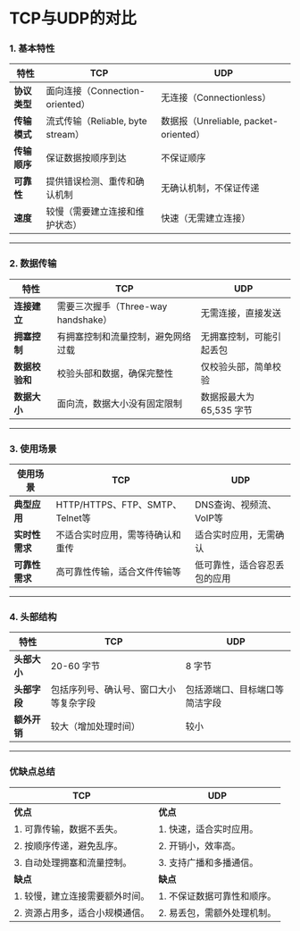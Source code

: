 # TCP与UDP的对比

### 1. 基本特性
| 特性             | TCP                                             | UDP                       |
|------------------|-------------------------------------------------|---------------------------|
| **协议类型**     | 面向连接（Connection-oriented）                | 无连接（Connectionless） |
| **传输模式**     | 流式传输（Reliable, byte stream）               | 数据报（Unreliable, packet-oriented） |
| **传输顺序**     | 保证数据按顺序到达                            | 不保证顺序               |
| **可靠性**       | 提供错误检测、重传和确认机制                   | 无确认机制，不保证传递   |
| **速度**         | 较慢（需要建立连接和维护状态）                  | 快速（无需建立连接）     |

---

### 2. 数据传输
| 特性                   | TCP                                             | UDP                       |
|------------------------|-------------------------------------------------|---------------------------|
| **连接建立**           | 需要三次握手（Three-way handshake）             | 无需连接，直接发送       |
| **拥塞控制**           | 有拥塞控制和流量控制，避免网络过载              | 无拥塞控制，可能引起丢包 |
| **数据校验和**         | 校验头部和数据，确保完整性                      | 仅校验头部，简单校验     |
| **数据大小**           | 面向流，数据大小没有固定限制                    | 数据报最大为 65,535 字节 |

---

### 3. 使用场景
| 使用场景               | TCP                                      | UDP                        |
|------------------------|------------------------------------------|----------------------------|
| **典型应用**           | HTTP/HTTPS、FTP、SMTP、Telnet等          | DNS查询、视频流、VoIP等    |
| **实时性需求**         | 不适合实时应用，需等待确认和重传          | 适合实时应用，无需确认     |
| **可靠性需求**         | 高可靠性传输，适合文件传输等              | 低可靠性，适合容忍丢包的应用 |

---

### 4. 头部结构
| 特性                   | TCP                                           | UDP                       |
|------------------------|-----------------------------------------------|---------------------------|
| **头部大小**           | 20-60 字节                                   | 8 字节                    |
| **头部字段**           | 包括序列号、确认号、窗口大小等复杂字段       | 包括源端口、目标端口等简洁字段 |
| **额外开销**           | 较大（增加处理时间）                         | 较小                     |

---

### 优缺点总结
| **TCP**                     | **UDP**                     |
|-----------------------------|-----------------------------|
| **优点**                    | **优点**                    |
| 1. 可靠传输，数据不丢失。    | 1. 快速，适合实时应用。      |
| 2. 按顺序传递，避免乱序。    | 2. 开销小，效率高。          |
| 3. 自动处理拥塞和流量控制。  | 3. 支持广播和多播通信。      |
| **缺点**                    | **缺点**                    |
| 1. 较慢，建立连接需要额外时间。 | 1. 不保证数据可靠性和顺序。   |
| 2. 资源占用多，适合小规模通信。 | 2. 易丢包，需额外处理机制。   |